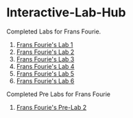 # Interactive-Lab-Hub

Completed Labs for Frans Fourie.

1. [Frans Fourie's Lab 1](https://github.com/Rafajel29/IDD-Fa18-Lab1)
2. [Frans Fourie's Lab 2](https://github.com/Rafajel29/IDD-Fa19-Lab2)
3. [Frans Fourie's Lab 3](https://github.com/Rafajel29/IDD-Fa19-Lab3)
4. [Frans Fourie's Lab 4](https://github.com/Rafajel29/IDD-Fa19-Lab4)
5. [Frans Fourie's Lab 5](https://github.com/Rafajel29/IDD-Fa19-Lab5)
6. [Frans Fourie's Lab 6](https://github.com/Rafajel29/IDD-Fa19-Lab6)



Completed Pre Labs for Frans Fourie

1. [Frans Fourie's Pre-Lab 2](https://github.com/Rafajel29/Pre-Lab2)


